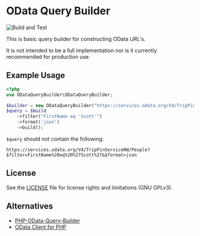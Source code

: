 # OData Query Builder
 
![Build and Test](https://github.com/Geraint/odata-query-builder/actions/workflows/build-and-test.yml/badge.svg)

This is basic query builder for constructing OData URL's.

It is not intended to be a full implementation nor is it currently recommended for production use.

## Example Usage

```php
<?php
use ODataQueryBuilder\ODataQueryBuilder;

$builder = new ODataQueryBuilder("https://services.odata.org/V4/TripPinServiceRW/", 'People');
$query = $build
    ->filter("FirstName eq 'Scott'")
    ->format('json')
    ->build();
```
    
`$query` should not contain the following:

```
https://services.odata.org/V4/TripPinServiceRW/People?$filter=FirstName%20eq%20%27Scott%27&$format=json
```

## License

See the [LICENSE](LICENSE.md) file for license rights and limitations (GNU GPLv3).

## Alternatives

- [PHP-OData-Query-Builder](https://github.com/rob893/PHP-OData-Query-Builder)
- [OData Client for PHP](https://github.com/saintsystems/odata-client-php)
